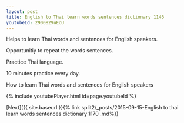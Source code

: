 ```yaml
---
layout: post
title: English to Thai learn words sentences dictionary 1146 
youtubeId: 2900829uEoU
---
```

 
 
Helps to learn Thai words and sentences for English speakers.

Opportunitiy to repeat the words sentences. 

Practice Thai language. 
 
10 minutes practice every day. 
 
How to learn Thai words and sentences for English speakers 
 
{% include youtubePlayer.html id=page.youtubeId %}
 
 
[Next]({{ site.baseurl }}{% link  split2/_posts/2015-09-15-English to thai learn words sentences dictionary 1170 .md%})
 
